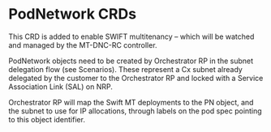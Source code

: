 # PodNetwork CRDs

This CRD is added to enable SWIFT multitenancy – which will be watched and managed by the MT-DNC-RC controller.

PodNetwork objects need to be created by Orchestrator RP in the subnet delegation flow (see Scenarios).
These represent a Cx subnet already delegated by the customer to the Orchestrator RP and locked with a Service Association Link (SAL) on NRP.

Orchestrator RP will map the Swift MT deployments to the PN object, and the subnet to use for IP allocations, through labels on the pod spec pointing to this object identifier.
